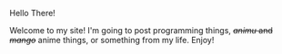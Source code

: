 Hello There!

Welcome to my site! I'm going to post programming things, ~~_animu_ and _mango_~~ anime things, or something from my life. Enjoy!
